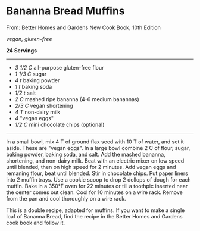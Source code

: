 # Bananna Bread Muffins

From: Better Homes and Gardens New Cook Book, 10th Edition

*vegan, gluten-free*

**24 Servings**

---

- *3 1/2 C* all-purpose gluten-free flour
- *1 1/3 C* sugar
- *4 t* baking powder
- *1 t* baking soda
- *1/2 t* salt
- *2 C* mashed ripe bananna (4-6 medium banannas)
- *2/3 C* vegan shortening
- *4 T* non-dairy milk
- *4* "vegan eggs"
- *1/2 C* mini chocolate chips (optional)

---

In a small bowl, mix 4 T of ground flax seed with 10 T of water, and set it
aside. These are "vegan eggs". In a large bowl combine 2 C of flour, sugar,
baking powder, baking soda, and salt. Add the mashed bananna, shortening, and
non-dairy milk. Beat with an electric mixer on low speed until blended, then on
high speed for 2 minutes. Add vegan eggs and remaning flour, beat until blended.
Stir in chocolate chips. Put paper liners into 2 muffin trays. Use a cookie
scoop to drop 2 dollops of dough for each muffin. Bake in a 350°F oven for 22
minutes or till a toothpic inserted near the center comes out clean. Cool
for 10 minutes on a wire rack. Remove from the pan and cool thoroughly on a
wire rack.

This is a double recipe, adapted for muffins. If you want to make a single loaf
of Bananna Bread, find the recipe in the Better Homes and Gardens cook book and
follow it.
